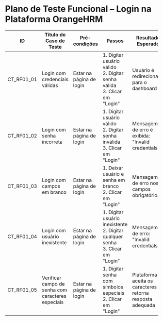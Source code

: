 
# Plano de Teste Funcional – Login na Plataforma OrangeHRM

| **ID**      | **Título do Caso de Teste**                          | **Pré-condições**                               | **Passos**                                                                 | **Resultado Esperado**                                   | **Status** |
|-------------|------------------------------------------------------|--------------------------------------------------|---------------------------------------------------------------------------|-----------------------------------------------------------|------------|
| CT_RF01_01  | Login com credenciais válidas                        | Estar na página de login                         | 1. Digitar usuário válido<br>2. Digitar senha válida<br>3. Clicar em "Login" | Usuário é redirecionado para o dashboard                  | ✅ Aprovado |
| CT_RF01_02  | Login com senha incorreta                            | Estar na página de login                         | 1. Digitar usuário válido<br>2. Digitar senha inválida<br>3. Clicar em "Login" | Mensagem de erro é exibida: "Invalid credentials"         | ✅ Aprovado |
| CT_RF01_03  | Login com campos em branco                           | Estar na página de login                         | 1. Deixar usuário e senha em branco<br>2. Clicar em "Login"                | Mensagem de erro nos campos obrigatórios                  | ✅ Aprovado |
| CT_RF01_04  | Login com usuário inexistente                        | Estar na página de login                         | 1. Digitar usuário inexistente<br>2. Digitar qualquer senha<br>3. Clicar em "Login" | Mensagem de erro: "Invalid credentials"                  | ✅ Aprovado |
| CT_RF01_05  | Verificar campo de senha com caracteres especiais    | Estar na página de login                         | 1. Digitar senha com símbolos especiais<br>2. Clicar em "Login"            | Plataforma aceita os caracteres e retorna resposta adequada | ✅ Aprovado |
